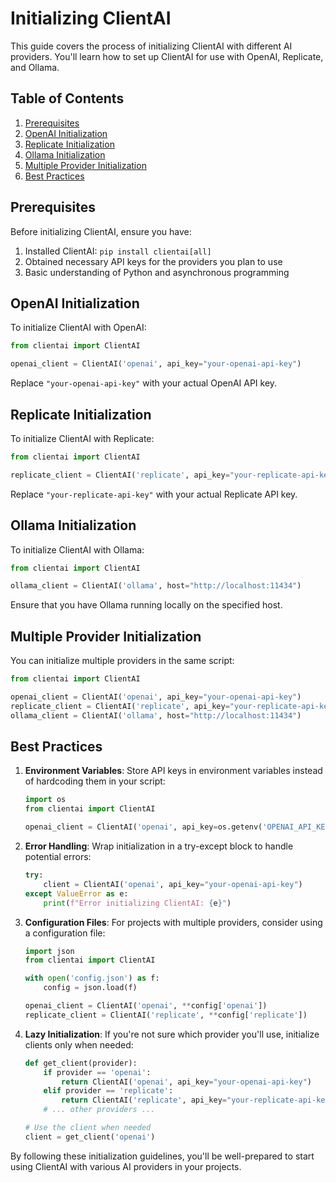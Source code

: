 # Initializing ClientAI

This guide covers the process of initializing ClientAI with different AI providers. You'll learn how to set up ClientAI for use with OpenAI, Replicate, and Ollama.

## Table of Contents

1. [Prerequisites](#prerequisites)
2. [OpenAI Initialization](#openai-initialization)
3. [Replicate Initialization](#replicate-initialization)
4. [Ollama Initialization](#ollama-initialization)
5. [Multiple Provider Initialization](#multiple-provider-initialization)
6. [Best Practices](#best-practices)

## Prerequisites

Before initializing ClientAI, ensure you have:

1. Installed ClientAI: `pip install clientai[all]`
2. Obtained necessary API keys for the providers you plan to use
3. Basic understanding of Python and asynchronous programming

## OpenAI Initialization

To initialize ClientAI with OpenAI:

```python
from clientai import ClientAI

openai_client = ClientAI('openai', api_key="your-openai-api-key")
```

Replace `"your-openai-api-key"` with your actual OpenAI API key.

## Replicate Initialization

To initialize ClientAI with Replicate:

```python
from clientai import ClientAI

replicate_client = ClientAI('replicate', api_key="your-replicate-api-key")
```

Replace `"your-replicate-api-key"` with your actual Replicate API key.

## Ollama Initialization

To initialize ClientAI with Ollama:

```python
from clientai import ClientAI

ollama_client = ClientAI('ollama', host="http://localhost:11434")
```

Ensure that you have Ollama running locally on the specified host.

## Multiple Provider Initialization

You can initialize multiple providers in the same script:

```python
from clientai import ClientAI

openai_client = ClientAI('openai', api_key="your-openai-api-key")
replicate_client = ClientAI('replicate', api_key="your-replicate-api-key")
ollama_client = ClientAI('ollama', host="http://localhost:11434")
```

## Best Practices

1. **Environment Variables**: Store API keys in environment variables instead of hardcoding them in your script:

   ```python
   import os
   from clientai import ClientAI

   openai_client = ClientAI('openai', api_key=os.getenv('OPENAI_API_KEY'))
   ```

2. **Error Handling**: Wrap initialization in a try-except block to handle potential errors:

   ```python
   try:
       client = ClientAI('openai', api_key="your-openai-api-key")
   except ValueError as e:
       print(f"Error initializing ClientAI: {e}")
   ```

3. **Configuration Files**: For projects with multiple providers, consider using a configuration file:

   ```python
   import json
   from clientai import ClientAI

   with open('config.json') as f:
       config = json.load(f)

   openai_client = ClientAI('openai', **config['openai'])
   replicate_client = ClientAI('replicate', **config['replicate'])
   ```

4. **Lazy Initialization**: If you're not sure which provider you'll use, initialize clients only when needed:

   ```python
   def get_client(provider):
       if provider == 'openai':
           return ClientAI('openai', api_key="your-openai-api-key")
       elif provider == 'replicate':
           return ClientAI('replicate', api_key="your-replicate-api-key")
       # ... other providers ...
   
   # Use the client when needed
   client = get_client('openai')
   ```

By following these initialization guidelines, you'll be well-prepared to start using ClientAI with various AI providers in your projects.